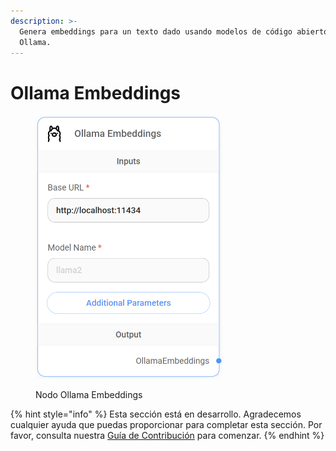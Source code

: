 ```yaml
---
description: >-
  Genera embeddings para un texto dado usando modelos de código abierto en
  Ollama.
---
```


# Ollama Embeddings

<figure><img src="../../../../.gitbook/assets/image (11) (1) (1) (1).png" alt="" width="299"><figcaption><p>Nodo Ollama Embeddings</p></figcaption></figure>

{% hint style="info" %}
Esta sección está en desarrollo. Agradecemos cualquier ayuda que puedas proporcionar para completar esta sección. Por favor, consulta nuestra [Guía de Contribución](../../../../contributing/) para comenzar.
{% endhint %}
